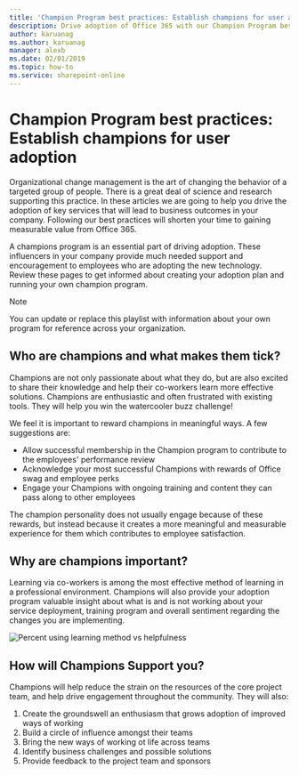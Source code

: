 ```yaml
---
title: 'Champion Program best practices: Establish champions for user adoption'
description: Drive adoption of Office 365 with our Champion Program best practices
author: karuanag
ms.author: karuanag
manager: alexb
ms.date: 02/01/2019
ms.topic: how-to
ms.service: sharepoint-online
---
```


# Champion Program best practices: Establish champions for user adoption

Organizational change management is the art of changing the behavior of a targeted group of people. There is a great deal of science and research supporting this practice. In these articles we are going to help you drive the adoption of key services that will lead to business outcomes in your company.  Following our best practices will shorten your time to gaining measurable value from Office 365.  

A champions program is an essential part of driving adoption. These influencers in your company provide much needed support and encouragement to employees who are adopting the new technology. Review these pages to get informed about creating your adoption plan and running your own champion program. 

> [!NOTE]
> You can update or replace this playlist with information about your own program for reference across your organization.

## Who are champions and what makes them tick?

Champions are not only passionate about what they do, but are also excited to share their knowledge and help their co-workers learn more effective solutions. Champions are enthusiastic and often frustrated with existing tools. They will help you win the watercooler buzz challenge!  

We feel it is important to reward champions in meaningful ways. A few suggestions are:

- Allow successful membership in the Champion program to contribute to the employees' performance review
- Acknowledge your most successful Champions with rewards of Office swag and employee perks  
- Engage your Champions with ongoing training and content they can pass along to other employees 

The champion personality does not usually engage because of these rewards, but instead because it creates a more meaningful and measurable experience for them which contributes to employee satisfaction. 

## Why are champions important? 

Learning via co-workers is among the most effective method of learning in a professional environment. Champions will also provide your adoption program valuable insight about what is and is not working about your service deployment, training program and overall sentiment regarding the changes you are implementing.  

![Percent using learning method vs helpfulness](media/champstats.png)

## How will Champions Support you?

Champions will help reduce the strain on the resources of the core project team, and help drive engagement throughout the community. They will also:

1. Create the groundswell an enthusiasm that grows adoption of improved ways of working
1. Build a circle of influence amongst their teams
1. Bring the new ways of working ot life across teams
1. Identify business challenges and possible solutions
1. Provide feedback to the project team and sponsors
